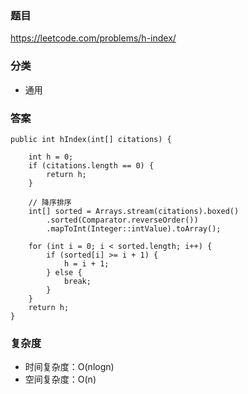### 题目
https://leetcode.com/problems/h-index/

### 分类
* 通用

### 答案
```
public int hIndex(int[] citations) {

    int h = 0;
    if (citations.length == 0) {
        return h;
    }

    // 降序排序
    int[] sorted = Arrays.stream(citations).boxed()
        .sorted(Comparator.reverseOrder())
        .mapToInt(Integer::intValue).toArray();

    for (int i = 0; i < sorted.length; i++) {
        if (sorted[i] >= i + 1) {
            h = i + 1;
        } else {
            break;
        }
    }
    return h;
}
```

### 复杂度
* 时间复杂度：O(nlogn)
* 空间复杂度：O(n)
